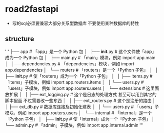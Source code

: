 # road2fastapi

- 写的sql必须要兼容大部分关系型数据库 不要使用某种数据库的特性

## structure
'''
├── app                  # 「app」是一个 Python 包
│   ├── __init__.py      # 这个文件使「app」成为一个 Python 包
│   ├── main.py          # 「main」模块，例如 import app.main
│   ├── dependencies.py  # 「dependencies」模块，例如 import app.dependencies
│   └── routers          # 「routers」是一个「Python 子包」
│   │   ├── __init__.py  # 使「routers」成为一个「Python 子包」
│   │   ├── items.py     # 「items」子模块，例如 import app.routers.items
│   │   └── users.py     # 「users」子模块，例如 import app.routers.users
│   └── extensions                  # 这里面放扩展
│   │   ├── ext_logging.py          # 这个是日志的处理方式 甚至可以用到其它的脚本里面 不过需要改一些东西
│   │   ├── ext_routers.py          # 这个是注册的路由
│   │   ├── ext_db.py               # 数据库连接及初始化建表
│   │   └── users.py     # 「users」子模块，例如 import app.routers.users
│   └── internal         # 「internal」是一个「Python 子包」
│       ├── __init__.py  # 使「internal」成为一个「Python 子包」
│       └── admin.py     # 「admin」子模块，例如 import app.internal.admin
'''